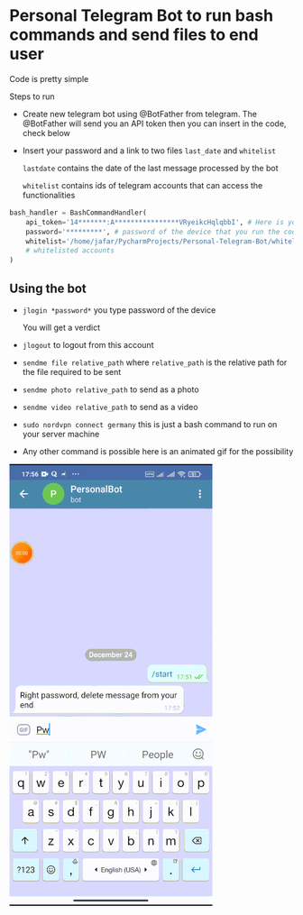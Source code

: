 # Personal Telegram Bot to run bash commands and send files to end user

Code is pretty simple

Steps to run


* Create new telegram bot using @BotFather from telegram. The @BotFather will send you an
API token then you can insert in the code, check below
  
* Insert your password and a link to two files ```last_date``` and ```whitelist```
    
  ```lastdate``` contains the date of the last message processed by the bot

  ```whitelist``` contains ids of telegram accounts that can access the functionalities
```python
bash_handler = BashCommandHandler(
    api_token='14*******:A****************VRyeikcHqlqbbI', # Here is your API_TOKEN
    password='*********', # password of the device that you run the code on
    whitelist='/home/jafar/PycharmProjects/Personal-Telegram-Bot/whitelist' # path of the file where you store that 
    # whitelisted accounts
)
```

## Using the bot

* ```jlogin *password*``` you type password of the device

    You will get a verdict

* ```jlogout``` to logout from this account

* ```sendme file relative_path``` where ```relative_path``` is the relative path for the file required to be sent

* ```sendme photo relative_path``` to send as a photo
  
* ```sendme video relative_path``` to send as a video

* ```sudo nordvpn connect germany``` this is just a bash command to run on your server machine


* Any other command is possible here is an animated gif for the possibility

![Demo](https://github.com/JafarBadour/Personal-Telegram-Bot/blob/master/animated.gif)


